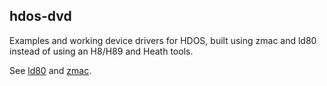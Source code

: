 ## hdos-dvd

Examples and working device drivers for HDOS, built using
zmac and ld80 instead of using an H8/H89 and Heath tools.

See [ld80](https://github.com/durgadas311/ld80)
and [zmac](http://48k.ca/zmac.html).
